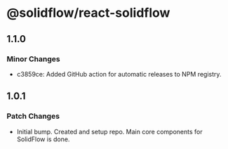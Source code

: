 # @solidflow/react-solidflow

## 1.1.0

### Minor Changes

- c3859ce: Added GitHub action for automatic releases to NPM registry.

## 1.0.1

### Patch Changes

- Initial bump. Created and setup repo. Main core components for SolidFlow is done.
